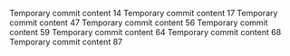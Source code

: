 Temporary commit content 14
Temporary commit content 17
Temporary commit content 47
Temporary commit content 56
Temporary commit content 59
Temporary commit content 64
Temporary commit content 68
Temporary commit content 87
